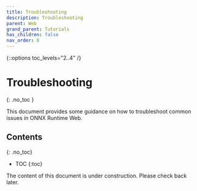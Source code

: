 ```yaml
---
title: Troubleshooting
description: Troubleshooting
parent: Web
grand_parent: Tutorials
has_children: false
nav_order: 8
---
```


{::options toc_levels="2..4" /}

# Troubleshooting
{: .no_toc }

This document provides some guidance on how to troubleshoot common issues in ONNX Runtime Web.

## Contents
{: .no_toc}

* TOC
{:toc}

The content of this document is under construction. Please check back later.
